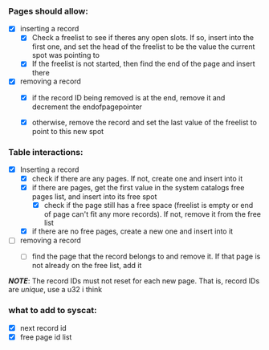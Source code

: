 ### Pages should allow:

- [X] inserting a record
    - [X] Check a freelist to see if theres any open slots. If so, insert into the first one, and set the head of the freelist to be the value the current spot was pointing to
    - [X] If the freelist is not started, then find the end of the page and insert there
- [X] removing a record
    - [X] if the record ID being removed is at the end, remove it and decrement the endofpagepointer
    - [X] otherwise, remove the record and set the last value of the freelist to point to this new spot


### Table interactions:
- [X] Inserting a record
    - [X] check if there are any pages. If not, create one and insert into it
    - [X] if there are pages, get the first value in the system catalogs free pages list, and insert into its free spot
        - [X] check if the page still has a free space (freelist is empty or end of page can't fit any more records). If not, remove it from the free list
    - [X] if there are no free pages, create a new one and insert into it
- [ ] removing a record
    - [ ] find the page that the record belongs to and remove it. If that page is not already on the free list, add it  



***NOTE***: The record IDs must not reset for each new page. That is, record IDs are *unique*, use a u32 i think


### what to add to syscat:
- [X] next record id
- [X] free page id list

